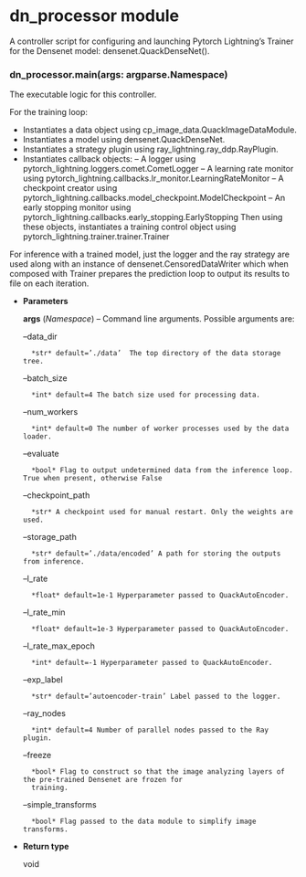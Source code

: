 # dn_processor module

A controller script for configuring and launching Pytorch Lightning’s Trainer for the
Densenet model: densenet.QuackDenseNet().


### dn_processor.main(args: argparse.Namespace)
The executable logic for this controller.

For the training loop:
- Instantiates a data object using cp_image_data.QuackImageDataModule.
- Instantiates a model using densenet.QuackDenseNet.
- Instantiates a strategy plugin using ray_lightning.ray_ddp.RayPlugin.
- Instantiates callback objects:
– A logger using pytorch_lightning.loggers.comet.CometLogger
– A learning rate monitor using pytorch_lightning.callbacks.lr_monitor.LearningRateMonitor
– A checkpoint creator using pytorch_lightning.callbacks.model_checkpoint.ModelCheckpoint
– An early stopping monitor using pytorch_lightning.callbacks.early_stopping.EarlyStopping
Then using these objects, instantiates a training control object using pytorch_lightning.trainer.trainer.Trainer

For inference with a trained model, just the logger and the ray strategy are used along with an instance of
densenet.CensoredDataWriter which when composed with Trainer prepares the prediction loop to output its results
to file on each iteration.


* **Parameters**

    **args** (*Namespace*) – Command line arguments.  Possible arguments are:

    –data_dir

        *str* default=’./data’  The top directory of the data storage tree.

    –batch_size

        *int* default=4 The batch size used for processing data.

    –num_workers

        *int* default=0 The number of worker processes used by the data loader.

    –evaluate

        *bool* Flag to output undetermined data from the inference loop. True when present, otherwise False

    –checkpoint_path

        *str* A checkpoint used for manual restart. Only the weights are used.

    –storage_path

        *str* default=’./data/encoded’ A path for storing the outputs from inference.

    –l_rate

        *float* default=1e-1 Hyperparameter passed to QuackAutoEncoder.

    –l_rate_min

        *float* default=1e-3 Hyperparameter passed to QuackAutoEncoder.

    –l_rate_max_epoch

        *int* default=-1 Hyperparameter passed to QuackAutoEncoder.

    –exp_label

        *str* default=’autoencoder-train’ Label passed to the logger.

    –ray_nodes

        *int* default=4 Number of parallel nodes passed to the Ray plugin.

    –freeze

        *bool* Flag to construct so that the image analyzing layers of the pre-trained Densenet are frozen for
        training.

    –simple_transforms

        *bool* Flag passed to the data module to simplify image transforms.




* **Return type**

    void
